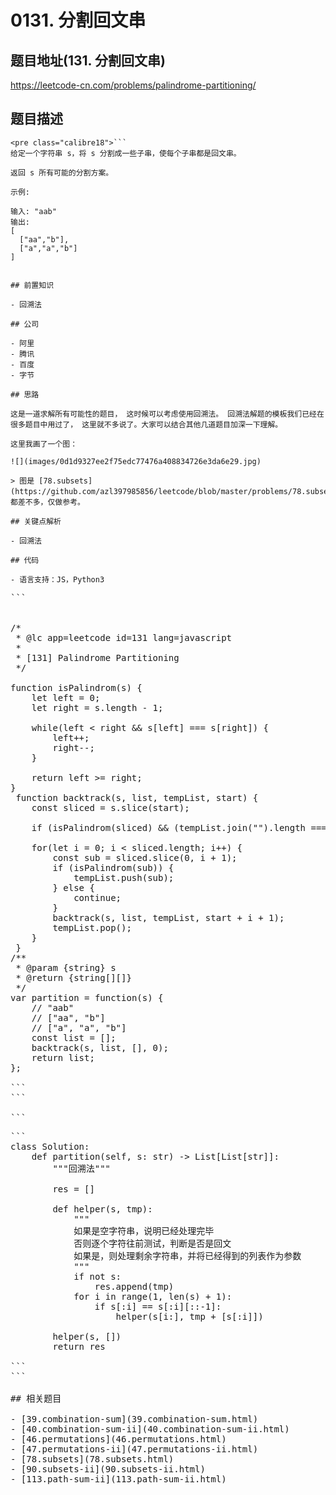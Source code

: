 # 0131. 分割回文串

## 题目地址(131. 分割回文串)

<https://leetcode-cn.com/problems/palindrome-partitioning/>

## 题目描述

```
<pre class="calibre18">```
给定一个字符串 s，将 s 分割成一些子串，使每个子串都是回文串。

返回 s 所有可能的分割方案。

示例:

输入: "aab"
输出:
[
  ["aa","b"],
  ["a","a","b"]
]

```
```

## 前置知识

- 回溯法

## 公司

- 阿里
- 腾讯
- 百度
- 字节

## 思路

这是一道求解所有可能性的题目， 这时候可以考虑使用回溯法。 回溯法解题的模板我们已经在很多题目中用过了， 这里就不多说了。大家可以结合其他几道题目加深一下理解。

这里我画了一个图：

![](images/0d1d9327ee2f75edc77476a408834726e3da6e29.jpg)

> 图是 [78.subsets](https://github.com/azl397985856/leetcode/blob/master/problems/78.subsets.md)，都差不多，仅做参考。

## 关键点解析

- 回溯法

## 代码

- 语言支持：JS，Python3

```
<pre class="calibre18">```


<span class="hljs-title">/*
 * @lc app=leetcode id=131 lang=javascript
 *
 * [131] Palindrome Partitioning
 */</span>

<span class="hljs-function"><span class="hljs-keyword">function</span> <span class="hljs-title">isPalindrom</span>(<span class="hljs-params">s</span>) </span>{
    <span class="hljs-keyword">let</span> left = <span class="hljs-params">0</span>;
    <span class="hljs-keyword">let</span> right = s.length - <span class="hljs-params">1</span>;

    <span class="hljs-keyword">while</span>(left < right && s[left] === s[right]) {
        left++;
        right--;
    }

    <span class="hljs-keyword">return</span> left >= right;
}
 <span class="hljs-function"><span class="hljs-keyword">function</span> <span class="hljs-title">backtrack</span>(<span class="hljs-params">s, list, tempList, start</span>) </span>{
    <span class="hljs-keyword">const</span> sliced = s.slice(start);

    <span class="hljs-keyword">if</span> (isPalindrom(sliced) && (tempList.join(<span class="hljs-string">""</span>).length === s.length)) list.push([...tempList]);

    <span class="hljs-keyword">for</span>(<span class="hljs-keyword">let</span> i = <span class="hljs-params">0</span>; i < sliced.length; i++) {
        <span class="hljs-keyword">const</span> sub = sliced.slice(<span class="hljs-params">0</span>, i + <span class="hljs-params">1</span>);
        <span class="hljs-keyword">if</span> (isPalindrom(sub)) {
            tempList.push(sub);
        } <span class="hljs-keyword">else</span> {
            <span class="hljs-keyword">continue</span>;
        }
        backtrack(s, list, tempList, start + i + <span class="hljs-params">1</span>);
        tempList.pop();
    }
 }
<span class="hljs-title">/**
 * @param {string} s
 * @return {string[][]}
 */</span>
<span class="hljs-keyword">var</span> partition = <span class="hljs-function"><span class="hljs-keyword">function</span>(<span class="hljs-params">s</span>) </span>{
    <span class="hljs-title">// "aab"</span>
    <span class="hljs-title">// ["aa", "b"]</span>
    <span class="hljs-title">// ["a", "a", "b"]</span>
    <span class="hljs-keyword">const</span> list = [];
    backtrack(s, list, [], <span class="hljs-params">0</span>);
    <span class="hljs-keyword">return</span> list;
};

```
```

```
<pre class="calibre18">```
<span class="hljs-class"><span class="hljs-keyword">class</span> <span class="hljs-title">Solution</span>:</span>
    <span class="hljs-function"><span class="hljs-keyword">def</span> <span class="hljs-title">partition</span><span class="hljs-params">(self, s: str)</span> -> List[List[str]]:</span>
        <span class="hljs-string">"""回溯法"""</span>

        res = []

        <span class="hljs-function"><span class="hljs-keyword">def</span> <span class="hljs-title">helper</span><span class="hljs-params">(s, tmp)</span>:</span>
            <span class="hljs-string">"""
            如果是空字符串，说明已经处理完毕
            否则逐个字符往前测试，判断是否是回文
            如果是，则处理剩余字符串，并将已经得到的列表作为参数
            """</span>
            <span class="hljs-keyword">if</span> <span class="hljs-keyword">not</span> s:
                res.append(tmp)
            <span class="hljs-keyword">for</span> i <span class="hljs-keyword">in</span> range(<span class="hljs-params">1</span>, len(s) + <span class="hljs-params">1</span>):
                <span class="hljs-keyword">if</span> s[:i] == s[:i][::<span class="hljs-params">-1</span>]:
                    helper(s[i:], tmp + [s[:i]])

        helper(s, [])
        <span class="hljs-keyword">return</span> res

```
```

## 相关题目

- [39.combination-sum](39.combination-sum.html)
- [40.combination-sum-ii](40.combination-sum-ii.html)
- [46.permutations](46.permutations.html)
- [47.permutations-ii](47.permutations-ii.html)
- [78.subsets](78.subsets.html)
- [90.subsets-ii](90.subsets-ii.html)
- [113.path-sum-ii](113.path-sum-ii.html)